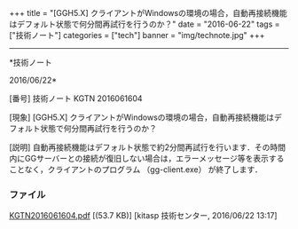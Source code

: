 ﻿+++
title = "[GGH5.X] クライアントがWindowsの環境の場合，自動再接続機能はデフォルト状態で何分間再試行を行うのか？"
date = "2016-06-22"
tags = ["技術ノート"]
categories = ["tech"]
banner = "img/technote.jpg"
+++

-----------------------------------------------------------------------------------------------------------------------------

*技術ノート

2016/06/22*


[番号]
技術ノート KGTN 2016061604

[現象]
[GGH5.X]
クライアントがWindowsの環境の場合，自動再接続機能はデフォルト状態で何分間再試行を行うのか？

[説明]
自動再接続機能はデフォルト状態で約2分間再試行を行います．その時間内にGGサーバーとの接続が復旧しない場合は，エラーメッセージ等を表示することなく，クライアントのプログラム
（gg-client.exe） が終了します．


### ファイル

 
 


[KGTN2016061604.pdf](http://techreport.kitasp.net/attachments/download/2711/KGTN2016061604.pdf)
 [(53.7 KB)] [kitasp 技術センター, 2016/06/22
13:17]


 


 

